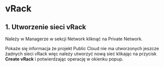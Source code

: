 # vRack

## 1. Utworzenie sieci vRack

Należy w Managerze w sekcji Network kliknąć na Private Network.

Pokaże się informacja że projekt Public Cloud nie ma utworzonych jeszcze żadnych sieci vRack więc należy utworzyć nową sieć klikając na przycisk **Create vRack** i potwierdzając operację w okienku popup.